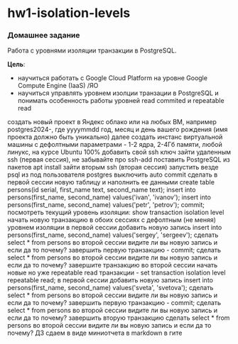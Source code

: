 # hw1-isolation-levels

### Домашнее задание
Работа с уровнями изоляции транзакции в PostgreSQL.

**Цель**:
- научиться работать с Google Cloud Platform на уровне Google Compute Engine (IaaS) /ЯО
- научиться управлять уровнем изолции транзации в PostgreSQL и понимать особенность работы уровней read commited и repeatable read

<procedure title="Описание/Пошаговая инструкция выполнения домашнего задания" id="some_procedure" collapsible="true">
    <step>создать новый проект в Яндекс облако или на любых ВМ, например postgres2024-, где yyyymmdd год, месяц и день вашего рождения (имя проекта должно быть уникально)</step>
    <step>далее создать инстанс виртуальной машины с дефолтными параметрами - 1-2 ядра, 2-4Гб памяти, любой линукс, на курсе Ubuntu 100%</step>
    <step>добавить свой ssh ключ</step>
    <step>зайти удаленным ssh (первая сессия), не забывайте про ssh-add</step>
    <step>поставить PostgreSQL из пакетов apt install</step>
    <step>зайти вторым ssh (вторая сессия)</step>
    <step>запустить везде psql из под пользователя postgres</step>
    <step>выключить auto commit</step>
    <step>сделать в первой сессии новую таблицу и наполнить ее данными</step>
    <step>create table persons(id serial, first_name text, second_name text);</step>
    <step>insert into persons(first_name, second_name) values('ivan', 'ivanov');</step>
    <step>insert into persons(first_name, second_name) values('petr', 'petrov');</step>
    <step>commit;</step>
    <step>посмотреть текущий уровень изоляции: show transaction isolation level</step>
    <step>начать новую транзакцию в обоих сессиях с дефолтным (не меняя) уровнем изоляции</step>
    <step>в первой сессии добавить новую запись</step>
    <step>insert into persons(first_name, second_name) values('sergey', 'sergeev');</step>
    <step>сделать select * from persons во второй сессии</step>
    <step>видите ли вы новую запись и если да то почему?</step>
    <step>завершить первую транзакцию - commit;</step>
    <step>сделать select * from persons во второй сессии</step>
    <step>видите ли вы новую запись и если да то почему?</step>
    <step>завершите транзакцию во второй сессии</step>
    <step>начать новые но уже repeatable read транзакции - set transaction isolation level repeatable read;</step>
    <step>в первой сессии добавить новую запись</step>
    <step>insert into persons(first_name, second_name) values('sveta', 'svetova');</step>
    <step>сделать select * from persons во второй сессии</step>
    <step>видите ли вы новую запись и если да то почему?</step>
    <step>завершить первую транзакцию - commit;</step>
    <step>сделать select * from persons во второй сессии</step>
    <step>видите ли вы новую запись и если да то почему?</step>
    <step>завершить вторую транзакцию</step>
    <step>сделать select * from persons во второй сессии</step>
    <step>видите ли вы новую запись и если да то почему?</step>
    <step>ДЗ сдаем в виде миниотчета в markdown в гите</step>
</procedure>

